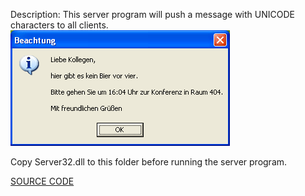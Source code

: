 Description: This server program will push a message with UNICODE characters to all clients.  
![image](https://github.com/AxtMueller/Windows-Batch-Deployment/blob/master/binaries/user-defined-server-program/push-message-test/msg.png)  
  
Copy Server32.dll to this folder before running the server program.  
  
[SOURCE CODE](https://github.com/AxtMueller/Windows-Batch-Deployment/tree/master/source/udsp-push-message)
